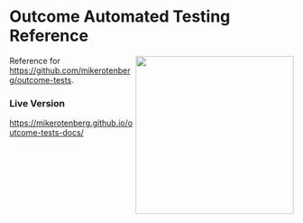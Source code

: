 # Outcome Automated Testing Reference

[<img align="right" width="280px" src="http://media.orbiscommunications.com/IMG/OUTCOME_MASTER_ID_RGB_SVG.svg" />](http://media.orbiscommunications.com/IMG/OUTCOME_MASTER_ID_RGB_SVG.svg)

Reference for https://github.com/mikerotenberg/outcome-tests.

### Live Version
https://mikerotenberg.github.io/outcome-tests-docs/
